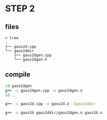 # STEP 2

## files

```
> tree
.
├── gaus2d.cpp
└── gaus2ddir
    ├── gaus2dgen.cpp
    └── gaus2dgen.h
```

## compile

```.bash
cd gaus2dgen
g++ -c gaus2dgen.cpp -o gaus2dgen.o
cd ..

g++ -c gaus2d.cpp -o gaus2d.o -Igaus2ddir

g++ -o gaus2d gaus2ddir/gaus2dgen.o gaus2d.o
```
